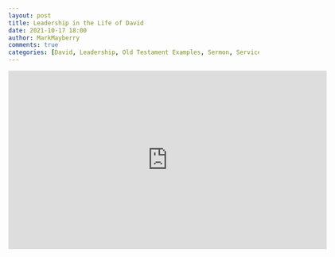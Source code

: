 ```yaml
---
layout: post
title: Leadership in the Life of David
date: 2021-10-17 18:00
author: MarkMayberry
comments: true
categories: [David, Leadership, Old Testament Examples, Sermon, Service]
---
```

<p><iframe src="https://player.vimeo.com/video/635297231?h=18bd0db55a&amp;title=0&amp;byline=0" width="640" height="360" frameborder="0" allowfullscreen=""></iframe></p>

